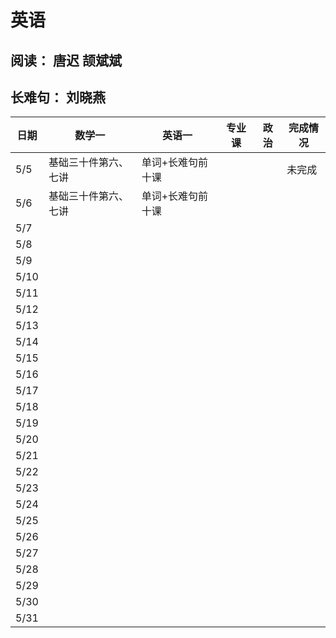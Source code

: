 # 英语
## 阅读： 唐迟 颉斌斌
## 长难句： 刘晓燕
 

| 日期       | 数学一     | 英语一 | 专业课 | 政治 | 完成情况 |
|------------|----------|-------|-------|-------|---------|
| 5/5        |基础三十件第六、七讲| 单词+长难句前十课      |       |       | 未完成       |
| 5/6        |  基础三十件第六、七讲         |单词+长难句前十课       |       |       |         |
| 5/7        |           |       |       |       |         |
| 5/8        |           |       |       |       |         |
| 5/9        |           |       |       |       |         |
| 5/10       |           |       |       |       |         |
| 5/11       |           |       |       |       |         |
| 5/12       |           |       |       |       |         |
| 5/13       |           |       |       |       |         |
| 5/14       |           |       |       |       |         |
| 5/15       |           |       |       |       |         |
| 5/16       |           |       |       |       |         |
| 5/17       |           |       |       |       |         |
| 5/18       |           |       |       |       |         |
| 5/19       |           |       |       |       |         |
| 5/20       |           |       |       |       |         |
| 5/21       |           |       |       |       |         |
| 5/22       |           |       |       |       |         |
| 5/23       |           |       |       |       |         |
| 5/24       |           |       |       |       |         |
| 5/25       |           |       |       |       |         |
| 5/26       |           |       |       |       |         |
| 5/27       |           |       |       |       |         |
| 5/28       |           |       |       |       |         |
| 5/29       |           |       |       |       |         |
| 5/30       |           |       |       |       |         |
| 5/31       |           |       |       |       |         |




